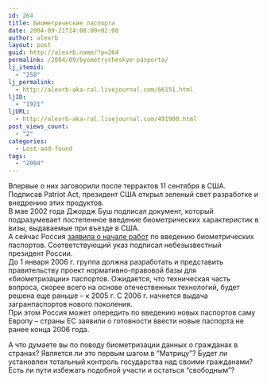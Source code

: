 ```yaml
---
id: 264
title: Биометрические паспорта
date: 2004-09-21T14:08:00+02:00
author: alexrb
layout: post
guid: http://alexrb.name/?p=264
permalink: /2004/09/byometrycheskye-pasporta/
lj_itemid:
  - "258"
lj_permalink:
  - http://alexrb-aka-ral.livejournal.com/66151.html
ljID:
  - "1921"
ljURL:
  - http://alexrb-aka-ral.livejournal.com/491900.html
post_views_count:
  - "2"
categories:
  - Lost-and-found
tags:
  - "2004"
---
```

Впервые о них заговорили после террактов 11 сентября в США. Подписав Patriot Act, президент США открыл зеленый свет разработке и внедрению этих продуктов.  
В мае 2002 года Джордж Буш подписал документ, который подразумевает постепенное введение биометрических характеристик в визы, выдаваемые при въезде в США.  
А сейчас Россия [заявила о начале работ](http://www.rbcdaily.ru/comments/index.shtml?2004/09/21/59832) по введению биометрических паспортов. Соответствующий указ подписал небезызвестный президент России.  
До 1 января 2006 г. группа должна разработать и представить правительству проект нормативно-правовой базы для «биометризации» паспортов. Ожидается, что техническая часть вопроса, скорее всего на основе отечественных технологий, будет решена еще раньше – к 2005 г. С 2006 г. начнется выдача загранпаспортов нового поколения.  
При этом Россия может опередить по введению новых паспортов саму Европу &#8211; страны ЕС заявили о готовности ввести новые паспорта не ранее конца 2006 года.

А что думаете вы по поводу биометризации данных о гражданах в странах? Является ли это первым шагом в &#8220;Матрицу&#8221;? Будет ли установлен тотальный контроль государства над своими гражданами? Есть ли пути избежать подобной участи и остаться &#8220;свободным&#8221;?